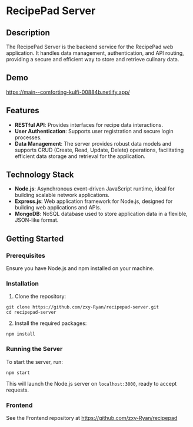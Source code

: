 # RecipePad Server

## Description

The RecipePad Server is the backend service for the RecipePad web application. It handles data management, authentication, and API routing, providing a secure and efficient way to store and retrieve culinary data.

## Demo

https://main--comforting-kulfi-00884b.netlify.app/

## Features

- **RESTful API**: Provides interfaces for recipe data interactions.
- **User Authentication**: Supports user registration and secure login processes.
- **Data Management**: The server provides robust data models and supports  CRUD (Create, Read, Update, Delete) operations, facilitating efficient data storage and retrieval for the application.

## Technology Stack

- **Node.js**: Asynchronous event-driven JavaScript runtime, ideal for building scalable network applications.
- **Express.js**: Web application framework for Node.js, designed for building web applications and APIs.
- **MongoDB**: NoSQL database used to store application data in a flexible, JSON-like format.

## Getting Started

### Prerequisites

Ensure you have Node.js and npm installed on your machine.

### Installation

1. Clone the repository:

```
git clone https://github.com/zxy-Ryan/recipepad-server.git
cd recipepad-server
```

2. Install the required packages:

`npm install`

### Running the Server

To start the server, run:

`npm start`

This will launch the Node.js server on `localhost:3000`, ready to accept requests.

### Frontend
See the Frontend repository at https://github.com/zxy-Ryan/recipepad
